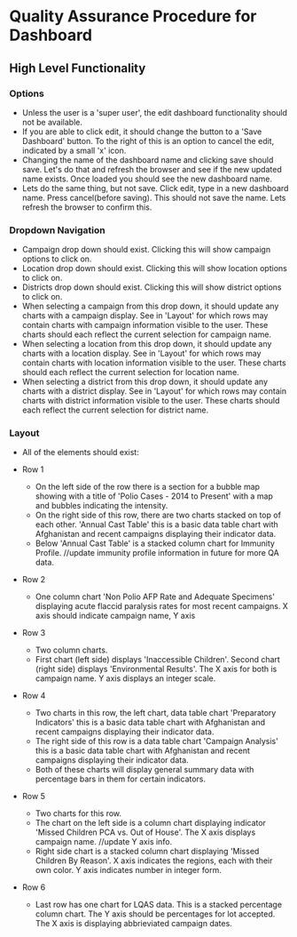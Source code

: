 # Quality Assurance Procedure for Dashboard
## High Level Functionality
### Options
  * Unless the user is a 'super user', the edit dashboard functionality should not be available.
  * If you are able to click edit, it should change the button to a 'Save Dashboard' button. To the right of this is an option to cancel the edit, indicated by a small 'x' icon.
  * Changing the name of the dashboard name and clicking save should save. Let's do that and refresh the browser and see if the new updated name exists. Once loaded you should see the new dashboard name.
  * Lets do the same thing, but not save. Click edit, type in a new dashboard name. Press cancel(before saving). This should not save the name. Lets refresh the browser to confirm this.
### Dropdown Navigation
  * Campaign drop down should exist. Clicking this will show campaign options to click on.
  * Location drop down should exist. Clicking this will show location options to click on.
  * Districts drop down should exist. Clicking this will show district options to click on.
  * When selecting a campaign from this drop down, it should update any charts with a campaign display. See in 'Layout' for which rows may contain charts with campaign information visible to the user. These charts should each reflect the current selection for campaign name.
  * When selecting a location from this drop down, it should update any charts with a location display. See in 'Layout' for which rows may contain charts with location information visible to the user. These charts should each reflect the current selection for location name.
  * When selecting a district from this drop down, it should update any charts with a district display. See in 'Layout' for which rows may contain charts with district information visible to the user. These charts should each reflect the current selection for district name.
### Layout
  * All of the elements should exist:
  * Row 1
    * On the left side of the row there is a section for a bubble map showing with a title of 'Polio Cases - 2014 to Present' with a map and bubbles indicating the intensity.
    * On the right side of this row, there are two charts stacked on top of each other. 'Annual Cast Table' this is a basic data table chart with Afghanistan and recent campaigns displaying their indicator data.
    * Below 'Annual Cast Table' is a stacked column chart for Immunity Profile.
    //update immunity profile information in future for more QA data.

  * Row 2
    * One column chart 'Non Polio AFP Rate and Adequate Specimens' displaying acute flaccid paralysis rates for most recent campaigns. X axis should indicate campaign name, Y axis
  * Row 3
    * Two column charts.
    * First chart (left side) displays 'Inaccessible Children'. Second chart (right side) displays 'Environmental Results'. The X axis for both is campaign name. Y axis displays an integer scale.
  * Row 4
    * Two charts in this row, the left chart, data table chart 'Preparatory Indicators' this is a basic data table chart with Afghanistan and recent campaigns displaying their indicator data.
    * The right side of this row is a data table chart 'Campaign Analysis' this is a basic data table chart with Afghanistan and recent campaigns displaying their indicator data.
    * Both of these charts will display general summary data with percentage bars in them for certain indicators.
  * Row 5
    * Two charts for this row.
    * The chart on the left side is a column chart displaying indicator 'Missed Children PCA vs. Out of House'. The X axis displays campaign name. //update Y axis info.
    * Right side chart is a stacked column chart displaying 'Missed Children By Reason'. X axis indicates the regions, each with their own color. Y axis indicates number in integer form.
  * Row 6
    * Last row has one chart for LQAS data. This is a stacked percentage column chart. The Y axis should be percentages for lot accepted. The X axis is displaying abbrieviated campaign dates.